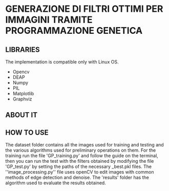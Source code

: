 # GENERAZIONE DI FILTRI OTTIMI PER IMMAGINI TRAMITE PROGRAMMAZIONE GENETICA

## LIBRARIES
The implementation is compatible only with Linux OS.
- Opencv
- DEAP
- Numpy
- PIL
- Matplotlib
- Graphviz
## ABOUT IT
## HOW TO USE
The dataset folder contains all the images used for training and testing and the various algorithms used for preliminary operations on them.
For the training run the file 'GP_training.py' and follow the guide on the terminal, then you can run the test with the filters obtained by modifying the file 'GP_test.py' by setting the paths of the necessary _best.pkl files.
The ''image_processing.py'' file uses openCV to edit images with common methods of edge detection and denoise.
The 'results' folder has the algorithm used to evaluate the results obtained.









